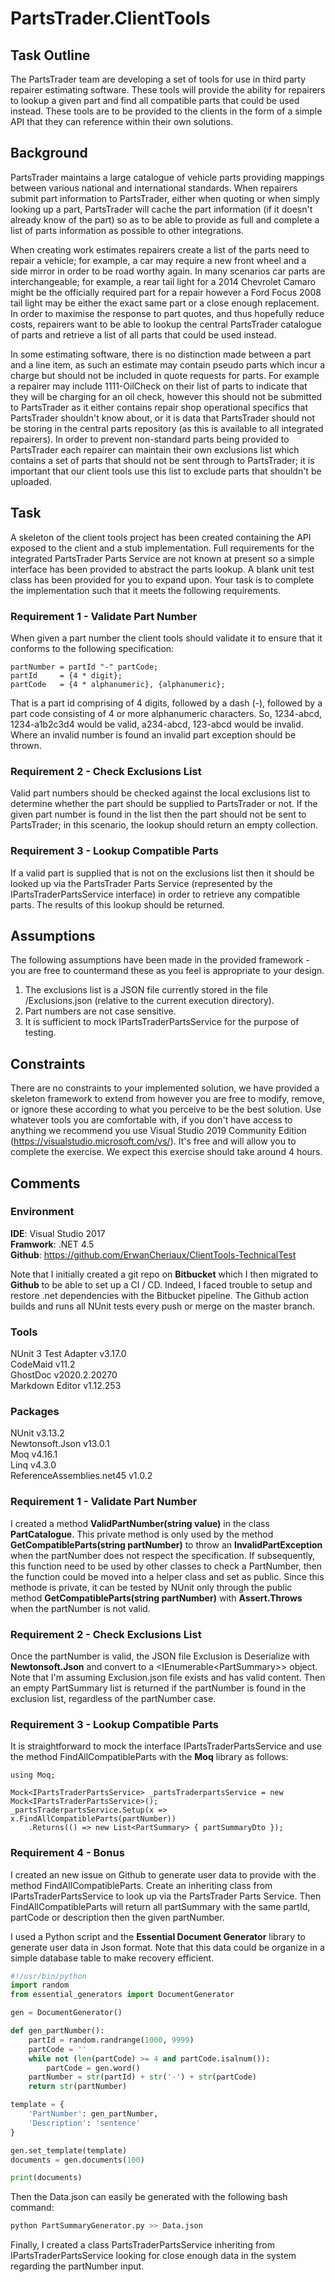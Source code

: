 PartsTrader.ClientTools
===================================================================================================

Task Outline
---------------------------------------------------------------------------------------------------

The PartsTrader team are developing a set of tools for use in third party repairer estimating software. These tools will provide the ability for repairers to lookup a given part and find all compatible parts that could be used instead. These tools are to be provided to the clients in the form of a simple API that they can reference within their own solutions.

Background
---------------------------------------------------------------------------------------------------

PartsTrader maintains a large catalogue of vehicle parts providing mappings between various national and international standards. When repairers submit part information to PartsTrader, either when quoting or when simply looking up a part, PartsTrader will cache the part information (if it doesn't already know of the part) so as to be able to provide as full and complete a list of parts information as possible to other integrations.

When creating work estimates repairers create a list of the parts need to repair a vehicle; for example, a car may require a new front wheel and a side mirror in order to be road worthy again. In many scenarios car parts are interchangeable; for example, a rear tail light for a 2014 Chevrolet Camaro might be the officially required part for a repair however a Ford Focus 2008 tail light may be either the exact same part or a close enough replacement. In order to maximise the response to part quotes, and thus hopefully reduce costs, repairers want to be able to lookup the central PartsTrader catalogue of parts and retrieve a list of all parts that could be used instead.

In some estimating software, there is no distinction made between a part and a line item, as such an estimate may contain pseudo parts which incur a charge but should not be included in quote requests for parts. For example a repairer may include 1111-OilCheck on their list of parts to indicate that they will be charging for an oil check, however this should not be submitted to PartsTrader as it either contains repair shop operational specifics that PartsTrader shouldn't know about, or it is data that PartsTrader should not be storing in the central parts repository (as this is available to all integrated repairers). In order to prevent non-standard parts being provided to PartsTrader each repairer can maintain their own exclusions list which contains a set of parts that should not be sent through to PartsTrader; it is important that our client tools use this list to exclude parts that shouldn't be uploaded.

Task
---------------------------------------------------------------------------------------------------

A skeleton of the client tools project has been created containing the API exposed to the client and a stub implementation. Full requirements for the integrated PartsTrader Parts Service are not known at present so a simple interface has been provided to abstract the parts lookup. A blank unit test class has been provided for you to expand upon. Your task is to complete the implementation such that it meets the following requirements.

### Requirement 1 - Validate Part Number

When given a part number the client tools should validate it to ensure that it conforms to the following specification:

    partNumber = partId "-" partCode;
    partId     = {4 * digit};
    partCode   = {4 * alphanumeric}, {alphanumeric};

That is a part id comprising of 4 digits, followed by a dash (-), followed by a part code consisting of 4 or more alphanumeric characters. So, 1234-abcd, 1234-a1b2c3d4 would be valid, a234-abcd, 123-abcd would be invalid. Where an invalid number is found an invalid part exception should be thrown.

### Requirement 2 - Check Exclusions List

Valid part numbers should be checked against the local exclusions list to determine whether the part should be supplied to PartsTrader or not. If the given part number is found in the list then the part should not be sent to PartsTrader; in this scenario, the lookup should return an empty collection.

### Requirement 3 - Lookup Compatible Parts

If a valid part is supplied that is not on the exclusions list then it should be looked up via the PartsTrader Parts Service (represented by the IPartsTraderPartsService interface) in order to retrieve any compatible parts. The results of this lookup should be returned.

Assumptions
---------------------------------------------------------------------------------------------------

The following assumptions have been made in the provided framework - you are free to countermand these as you feel is appropriate to your design.

1. The exclusions list is a JSON file currently stored in the file /Exclusions.json (relative to the current execution directory).
2. Part numbers are not case sensitive.
3. It is sufficient to mock IPartsTraderPartsService for the purpose of testing.

Constraints
---------------------------------------------------------------------------------------------------

There are no constraints to your implemented solution, we have provided a skeleton framework to extend from however you are free to modify, remove, or ignore these according to what you perceive to be the best solution.
Use whatever tools you are comfortable with, if you don't have access to anything we recommend you use Visual Studio 2019 Community Edition (https://visualstudio.microsoft.com/vs/). It's free and will allow you to complete the exercise.
We expect this exercise should take around 4 hours.

Comments
---------------------------------------------------------------------------------------------------

### Environment
__IDE__: Visual Studio 2017  
__Framwork__: .NET 4.5  
__Github__: https://github.com/ErwanCheriaux/ClientTools-TechnicalTest  

Note that I initially created a git repo on __Bitbucket__ which I then migrated to __Github__ to be able to set up a CI / CD.
Indeed, I faced trouble to setup and restore .net dependencies with the Bitbucket pipeline.
The Github action builds and runs all NUnit tests every push or merge on the master branch.

### Tools
NUnit 3 Test Adapter v3.17.0  
CodeMaid v11.2  
GhostDoc v2020.2.20270  
Markdown Editor v1.12.253  

### Packages
NUnit v3.13.2  
Newtonsoft.Json v13.0.1  
Moq v4.16.1  
Linq v4.3.0  
ReferenceAssemblies.net45 v1.0.2  

### Requirement 1 - Validate Part Number

I created a method __ValidPartNumber(string value)__ in the class __PartCatalogue__. This private method is only used by the method __GetCompatibleParts(string partNumber)__ to throw an __InvalidPartException__ when the partNumber does not respect the specification.
If subsequently, this function need to be used by other classes to check a PartNumber, then the function could be moved into a helper class and set as public.
Since this methode is private, it can be tested by NUnit only through the public method __GetCompatibleParts(string partNumber)__ with __Assert.Throws<InvalidPartException>__ when the partNumber is not valid.

### Requirement 2 - Check Exclusions List

Once the partNumber is valid, the JSON file Exclusion is Deserialize with __Newtonsoft.Json__ and convert to a <IEnumerable<PartSummary\>\> object.
Note that I'm assuming Exclusion.json file exists and has valid content.
Then an empty PartSummary list is returned if the partNumber is found in the exclusion list, regardless of the partNumber case.

### Requirement 3 - Lookup Compatible Parts

It is straightforward to mock the interface IPartsTraderPartsService and use the method FindAllCompatibleParts with the __Moq__ library as follows:

```Csharp
using Moq;

Mock<IPartsTraderPartsService> _partsTraderpartsService = new Mock<IPartsTraderPartsService>();
_partsTraderpartsService.Setup(x => x.FindAllCompatibleParts(partNumber))
    .Returns(() => new List<PartSummary> { partSummaryDto });
```

### Requirement 4 - Bonus

I created an new issue on Github to generate user data to provide with the method FindAllCompatibleParts.
Create an inheriting class from IPartsTraderPartsService to look up via the PartsTrader Parts Service.
Then FindAllCompatibleParts will return all partSummary with the same partId, partCode or description then the given partNumber.

I used a Python script and the __Essential Document Generator__ library to generate user data in Json format.
Note that this data could be organize in a simple database table to make recovery efficient.
```python
#!/usr/bin/python
import random
from essential_generators import DocumentGenerator

gen = DocumentGenerator()

def gen_partNumber():
    partId = random.randrange(1000, 9999)
    partCode = ''
    while not (len(partCode) >= 4 and partCode.isalnum()):
        partCode = gen.word()
    partNumber = str(partId) + str('-') + str(partCode)
    return str(partNumber)

template = {
    'PartNumber': gen_partNumber,
    'Description': 'sentence'
}

gen.set_template(template)
documents = gen.documents(100)

print(documents)
```

Then the Data.json can easily be generated with the following bash command:
```bash
python PartSummaryGenerator.py >> Data.json
```

Finally, I created a class PartsTraderPartsService inheriting from IPartsTraderPartsService looking for close enough data in the system regarding the partNumber input.